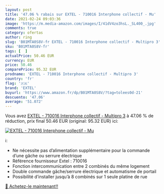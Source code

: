 ```yaml
---
layout: post
title: '47.06 % rabais sur EXTEL - 710016 Interphone collectif - Mu'
date: 2021-02-24 09:03:36
image: 'https://m.media-amazon.com/images/I/41dV4zo3hsL._SL400_.jpg'
comments: true
category: ofertas
author: ring
slug: 'B01MTA0S8V-fr EXTEL - 710016 Interphone collectif - Multipro 3'
sku: 'B01MTA0S8V-fr'
tags: [  ]
actualPrice: 50.46 EUR
currency: EUR
price: 50.46
comparePrice: 95.32 EUR
prodname: 'EXTEL - 710016 Interphone collectif - Multipro 3'
country: 'fr'
flag: '🇫🇷'
brand: 'EXTEL'
buyurl: 'https://www.amazon.fr/dp/B01MTA0S8V/?tag=tolees0d-21'
descuento: '47.06'
average: '51.072'
---
```


Vous avez [EXTEL - 710016 Interphone collectif - Multipro 3](https://www.amazon.fr/dp/B01MTA0S8V/?tag=tolees0d-21)  à  47.06 % de réduction, prix final  50.46 EUR (original: 95.32 EUR) ici:

[![EXTEL - 710016 Interphone collectif - Mu](https://m.media-amazon.com/images/I/41dV4zo3hsL._SL400_.jpg)](https://www.amazon.fr/dp/B01MTA0S8V/?tag=tolees0d-21)

ℹ️:

- Ne nécessite pas d’alimentation supplémentaire pour la commande d’une gâche ou serrure électrique
- Référence fournisseur Extel : 710016
- Fonction intercommunication entre 2 combinés du même logement
- Double commande gâche/serrure électrique et automatisme de portail
- Possibilité d’installer jusqu’à 8 combinés sur 1 seule platine de rue

[🛒 Achetez-le maintenant!!](https://www.amazon.fr/dp/B01MTA0S8V/?tag=tolees0d-21)
